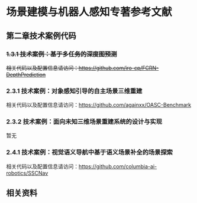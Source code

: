 # 场景建模与机器人感知专著参考文献
## 第二章技术案例代码
### ~~1.3.1 技术案例：基于多任务的深度图预测~~
~~相关代码以及配置信息请访问：https://github.com/iro-cp/FCRN-DepthPrediction~~
### 2.3.1 技术案例：对象感知引导的自主场景三维重建
相关代码以及配置信息请访问：https://github.com/againxx/OASC-Benchmark
### 2.3.2 技术案例：面向未知三维场景重建系统的设计与实现
暂无
### 2.4.1 技术案例：视觉语义导航中基于语义场景补全的场景探索
相关代码以及配置信息请访问：https://github.com/columbia-ai-robotics/SSCNav



## 相关资料
